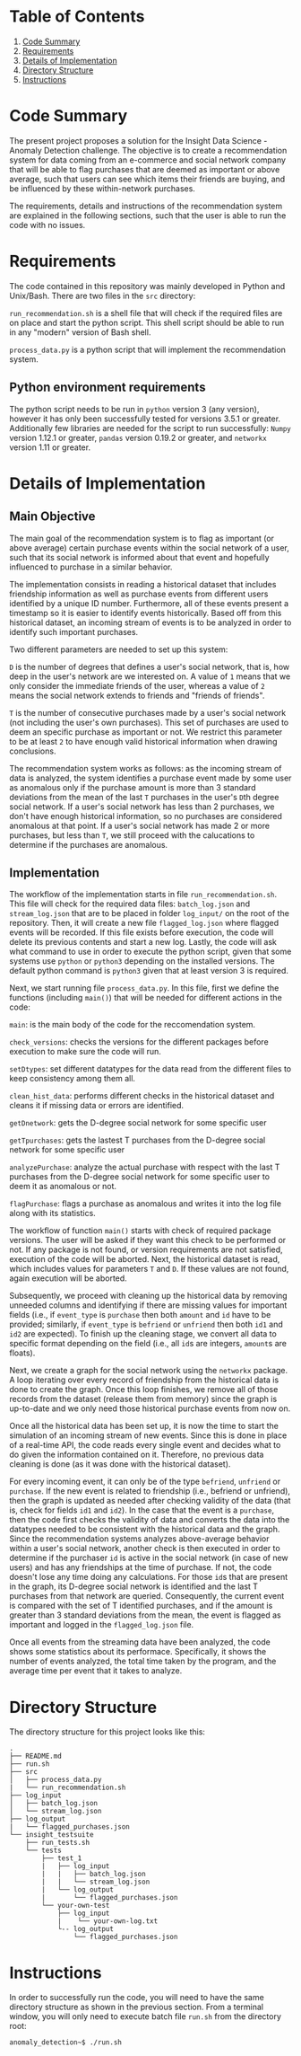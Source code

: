 # Table of Contents
1. [Code Summary](README.md#code-summary)
2. [Requirements](README.md#requirements)
3. [Details of Implementation](README.md#details-of-implementation)
4. [Directory Structure](README.md#directory-structure)
5. [Instructions](README.md#instructions)


# Code Summary

The present project proposes a solution for the Insight Data Science - Anomaly Detection challenge. The objective is to create a recommendation system for data coming from an e-commerce and social network company that will be able to flag purchases that are deemed as important or above average, such that users can see which items their friends are buying, and be influenced by these within-network purchases. 

The requirements, details and instructions of the recommendation system are explained in the following sections, such that the user is able to run the code with no issues. 

# Requirements
The code contained in this repository was mainly developed in Python and Unix/Bash. There are two files in the `src` directory:

`run_recommendation.sh` is a shell file that will check if the required files are on place and start the python script. This shell script should be able to run in any "modern" version of Bash shell.  

`process_data.py` is a python script that will implement the recommendation system.

## Python environment requirements
The python script needs to be run in `python` version 3 (any version), however it has only been successfully tested for versions 3.5.1 or greater. Additionally few libraries are needed for the script to run successfully: `Numpy` version 1.12.1 or greater, `pandas` version 0.19.2 or greater, and `networkx` version 1.11 or greater. 

# Details of Implementation
## Main Objective
The main goal of the recommendation system is to flag as important (or above average) certain purchase events within the social network of a user, such that its social network is informed about that event and hopefully influenced to purchase in a similar behavior.

The implementation consists in reading a historical dataset that includes friendship information as well as purchase events from different users identified by a unique ID number. Furthermore, all of these events present a timestamp so it is easier to identify events historically.
Based off from this historical dataset, an incoming stream of events is to be analyzed in order to identify such important purchases.

Two different parameters are needed to set up this system:

`D` is the number of degrees that defines a user's social network, that is, how deep in the user's network are we interested on. A value of `1` means that we only consider the immediate friends of the user, whereas a value of `2` means the social network extends to friends and "friends of friends".

`T` is the number of consecutive purchases made by a user's social network (not including the user's own purchases). This set of purchases are used to deem an specific purchase as important or not. We restrict this parameter to be at least `2` to have enough valid historical information when drawing conclusions.

The recommendation system works as follows: as the incoming stream of data is analyzed, the system identifies a purchase event made by some user as anomalous only if the purchase amount is more than 3 standard deviations from the mean of the last `T` purchases in the user's `D`th degree social network. If a user's social network has less than 2 purchases, we don't have enough historical information, so no purchases are considered anomalous at that point. If a user's social network has made 2 or more purchases, but less than `T`, we still proceed with the calucations to determine if the purchases are anomalous.

## Implementation
The workflow of the implementation starts in file `run_recommendation.sh`. This file will check for the required data files: `batch_log.json` and `stream_log.json` that are to be placed in folder `log_input/` on the root of the repository. Then, it will create a new file `flagged_log.json` where flagged events will be recorded. If this file exists before execution, the code will delete its previous contents and start a new log. Lastly, the code will ask what command to use in order to execute the python script, given that some systems use `python` or `python3` depending on the installed versions. The default python command is `python3` given that at least version 3 is required.

Next, we start running file `process_data.py`. In this file, first we define the functions (including `main()`) that will be needed for different actions in the code:

`main`: is the main body of the code for the reccomendation system.

`check_versions`: checks the versions for the different packages before execution to make sure the code will run.

`setDtypes`: set different datatypes for the data read from the different files to keep consistency among them all.

`clean_hist_data`: performs different checks in the historical dataset and cleans it if missing data or errors are identified.

`getDnetwork`: gets the D-degree social network for some specific user

`getTpurchases`: gets the lastest T purchases from the D-degree social network for some specific user

`analyzePurchase`: analyze the actual purchase with respect with the last T purchases from the D-degree social network for some specific user to deem it as anomalous or not.

`flagPurchase`: flags a purchase as anomalous and writes it into the log file along with its statistics.

The workflow of function `main()` starts with check of required package versions. The user will be asked if they want this check to be performed or not. If any package is not found, or version requirements are not satisfied, execution of the code will be aborted. Next, the historical dataset is read, which includes values for parameters `T` and `D`. If these values are not found, again execution will be aborted.

Subsequently, we proceed with cleaning up the historical data by removing unneeded columns and identifying if there are missing values for important fields (i.e., if `event_type` is `purchase` then both `amount` and `id` have to be provided; similarly, if `event_type` is `befriend` or `unfriend` then both `id1` and `id2` are expected). To finish up the cleaning stage, we convert all data to specific format depending on the field (i.e., all `id`s are integers, `amount`s are floats).

Next, we create a graph for the social network using the `networkx` package. A loop iterating over every record of friendship from the historical data is done to create the graph. Once this loop finishes, we remove all of those records from the dataset (release them from memory) since the graph is up-to-date and we only need those historical purchase events from now on.

Once all the historical data has been set up, it is now the time to start the simulation of an incoming stream of new events. Since this is done in place of a real-time API, the code reads every single event and decides what to do given the information contained on it. Therefore, no previous data cleaning is done (as it was done with the historical dataset).

For every incoming event, it can only be of the type `befriend`, `unfriend` or `purchase`. If the new event is related to friendship (i.e., befriend or unfriend), then the graph is updated as needed after checking validity of the data (that is, check for fields `id1` and `id2`).
In the case that the event is a `purchase`, then the code first checks the validity of data and converts the data into the datatypes needed to be consistent with the historical data and the graph. Since the recommendation systems analyzes above-average behavior within a user's social network, another check is then executed in order to determine if the purchaser `id` is active in the social network (in case of new users) and has any friendships at the time of purchase. If not, the code doesn't lose any time doing any calculations. For those `id`s that are present in the graph, its D-degree social network is identified and the last T purchases from that network are queried. Consequently, the current event is compared with the set of T identified purchases, and if the amount is greater than 3 standard deviations from the mean, the event is flagged as important and logged in the `flagged_log.json` file.

Once all events from the streaming data have been analyzed, the code shows some statistics about its performace. Specifically, it shows the number of events analyzed, the total time taken by the program, and the average time per event that it takes to analyze. 

# Directory Structure

The directory structure for this project looks like this:

    .
    ├── README.md 
    ├── run.sh
    ├── src
    │   ├── process_data.py
    |   └── run_recommendation.sh
    ├── log_input
    │   ├── batch_log.json
    │   └── stream_log.json
    ├── log_output
    |   └── flagged_purchases.json
    └── insight_testsuite
        ├── run_tests.sh
        └── tests
            ├── test_1
            |   ├── log_input
            |   |   ├── batch_log.json
            |   |   └── stream_log.json
            |   └── log_output
            |       └── flagged_purchases.json
            └── your-own-test
                ├── log_input
                |    └── your-own-log.txt
                └-- log_output
                    └── flagged_purchases.json


# Instructions

In order to successfully run the code, you will need to have the same directory structure as shown in the previous section. From a terminal window, you will only need to execute batch file `run.sh` from the directory root:
    
    anomaly_detection~$ ./run.sh

